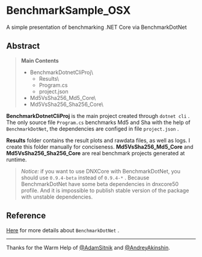 # BenchmarkSample_OSX
A simple presentation of benchmarking .NET Core via BenchmarkDotNet

## Abstract

> **Main Contents**    
> - BenchmarkDotnetCliProj\
>   + Results\    
>   + Program.cs    
>   + project.json    
> - Md5VsSha256_Md5_Core\    
> - Md5VsSha256_Sha256_Core\    

**BenchmarkDotnetCliProj** is the main project created through `dotnet cli` . The only source file `Program.cs` benchmarks Md5 and Sha with the help of `BenchmarkDotNet`, the dependencies are configed in file `project.json` .

**Results** folder contains the result plots and rawdata files, as well as logs. I create this folder manually for conciseness.
**Md5VsSha256_Md5_Core** and **Md5VsSha256_Sha256_Core** are real benchmark projects generated at runtime.

> *Notice:* if you want to use DNXCore with BenchmarkDotNet, you should use `0.9.4-beta` instead of `0.9.4-*` . Because BenchmarkDotNet have some beta dependencies in dnxcore50 profile. And it is impossible to publish stable version of the package with unstable dependencies.


## Reference

[Here](https://github.com/PerfDotNet/BenchmarkDotNet) for more details about `BenchmarkDotNet` .

----
Thanks for the Warm Help of [@AdamSitnik](https://twitter.com/SitnikAdam) and [@AndreyAkinshin](http://aakinshin.net/).

